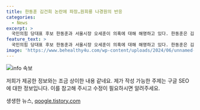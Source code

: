 ```yaml
---
title: 한동훈 김건희 논란에 파장…원희룡 나경원의 반응
categories:
  - News
excerpt: >
  국민의힘 당대표 후보 한동훈과 서울시장 오세훈이 의혹에 대해 해명하고 있다. 한동훈은 김건희 여사의 문자를 무시한 것에 대한 논란에 대해 공적 통로를 통해 소통했다고 주장했지만, 경쟁 후보들은 인간적인 예의가 부족하다며 비판했다. 또한, 나경원 후보도 사과를 촉구하며 한동훈의 경험 부족을 지적했다. 이에 한동훈 캠프는 해당 문자 내용이 사실과 다르다고 주장하고 있다. 경쟁 심화와 함께 한동훈 후보에 대한 관심이 높아지고 있다.
feature_text: >
  국민의힘 당대표 후보 한동훈과 서울시장 오세훈이 의혹에 대해 해명하고 있다. 한동훈은 김건희 여사의 문자를 무시한 것에 대한 논란에 대해 공적 통로를 통해 소통했다고 주장했지만, 경쟁 후보들은 인간적인 예의가 부족하다며 비판했다. 또한, 나경원 후보도 사과를 촉구하며 한동훈의 경험 부족을 지적했다. 이에 한동훈 캠프는 해당 문자 내용이 사실과 다르다고 주장하고 있다. 경쟁 심화와 함께 한동훈 후보에 대한 관심이 높아지고 있다.
image: 'https://www.behealthy4u.com/wp-content/uploads/2024/06/unnamed-file.png'
---
```


<p><img src="https://www.behealthy4u.com/wp-content/uploads/2024/06/unnamed-file.png" alt="info 속보" /></p>

<p>저희가 제공한 정보와는 조금 상이한 내용 같네요. 제가 작성 가능한 주제는 구글 SEO에 대한 정보입니다. 이를 참고해 주시고 수정이 필요하시면 알려주세요.</p>
생생한 뉴스, <a href="https://qoogle.tistory.com" rel="dofollow">qoogle.tistory.com</a>


